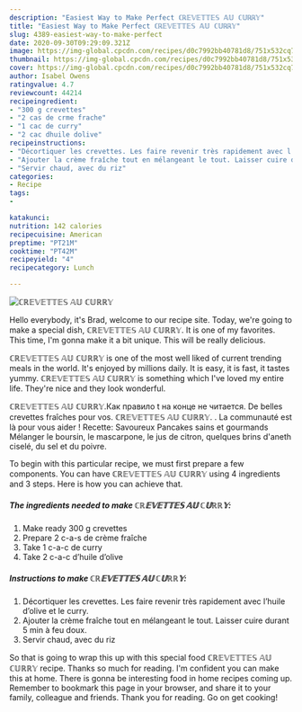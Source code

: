 ```yaml
---
description: "Easiest Way to Make Perfect ℂℝ𝔼𝕍𝔼𝕋𝕋𝔼𝕊 𝔸𝕌 ℂ𝕌ℝℝ𝕐"
title: "Easiest Way to Make Perfect ℂℝ𝔼𝕍𝔼𝕋𝕋𝔼𝕊 𝔸𝕌 ℂ𝕌ℝℝ𝕐"
slug: 4389-easiest-way-to-make-perfect
date: 2020-09-30T09:29:09.321Z
image: https://img-global.cpcdn.com/recipes/d0c7992bb40781d8/751x532cq70/ℂℝ𝔼𝕍𝔼𝕋𝕋𝔼𝕊-𝔸𝕌-ℂ𝕌ℝℝ𝕐-photo-principale-de-la-recette.jpg
thumbnail: https://img-global.cpcdn.com/recipes/d0c7992bb40781d8/751x532cq70/ℂℝ𝔼𝕍𝔼𝕋𝕋𝔼𝕊-𝔸𝕌-ℂ𝕌ℝℝ𝕐-photo-principale-de-la-recette.jpg
cover: https://img-global.cpcdn.com/recipes/d0c7992bb40781d8/751x532cq70/ℂℝ𝔼𝕍𝔼𝕋𝕋𝔼𝕊-𝔸𝕌-ℂ𝕌ℝℝ𝕐-photo-principale-de-la-recette.jpg
author: Isabel Owens
ratingvalue: 4.7
reviewcount: 44214
recipeingredient:
- "300 g crevettes"
- "2 cas de crme frache"
- "1 cac de curry"
- "2 cac dhuile dolive"
recipeinstructions:
- "Décortiquer les crevettes. Les faire revenir très rapidement avec l’huile d’olive et le curry."
- "Ajouter la crème fraîche tout en mélangeant le tout. Laisser cuire durant 5 min à feu doux."
- "Servir chaud, avec du riz"
categories:
- Recipe
tags:
- 

katakunci:  
nutrition: 142 calories
recipecuisine: American
preptime: "PT21M"
cooktime: "PT42M"
recipeyield: "4"
recipecategory: Lunch

---
```



![ℂℝ𝔼𝕍𝔼𝕋𝕋𝔼𝕊 𝔸𝕌 ℂ𝕌ℝℝ𝕐](https://img-global.cpcdn.com/recipes/d0c7992bb40781d8/751x532cq70/ℂℝ𝔼𝕍𝔼𝕋𝕋𝔼𝕊-𝔸𝕌-ℂ𝕌ℝℝ𝕐-photo-principale-de-la-recette.jpg)

Hello everybody, it's Brad, welcome to our recipe site. Today, we're going to make a special dish, ℂℝ𝔼𝕍𝔼𝕋𝕋𝔼𝕊 𝔸𝕌 ℂ𝕌ℝℝ𝕐. It is one of my favorites. This time, I'm gonna make it a bit unique. This will be really delicious.

ℂℝ𝔼𝕍𝔼𝕋𝕋𝔼𝕊 𝔸𝕌 ℂ𝕌ℝℝ𝕐 is one of the most well liked of current trending meals in the world. It's enjoyed by millions daily. It is easy, it is fast, it tastes yummy. ℂℝ𝔼𝕍𝔼𝕋𝕋𝔼𝕊 𝔸𝕌 ℂ𝕌ℝℝ𝕐 is something which I've loved my entire life. They're nice and they look wonderful.

ℂℝ𝔼𝕍𝔼𝕋𝕋𝔼𝕊 𝔸𝕌 ℂ𝕌ℝℝ𝕐.Как правило t на конце не читается. De belles crevettes fraîches pour vos. ℂℝ𝔼𝕍𝔼𝕋𝕋𝔼𝕊 𝔸𝕌 ℂ𝕌ℝℝ𝕐. . La communauté est là pour vous aider ! Recette: Savoureux Pancakes sains et gourmands Mélanger le boursin, le mascarpone, le jus de citron, quelques brins d&#39;aneth ciselé, du sel et du poivre.


To begin with this particular recipe, we must first prepare a few components. You can have ℂℝ𝔼𝕍𝔼𝕋𝕋𝔼𝕊 𝔸𝕌 ℂ𝕌ℝℝ𝕐 using 4 ingredients and 3 steps. Here is how you can achieve that.

<!--inarticleads1-->

##### The ingredients needed to make ℂℝ𝔼𝕍𝔼𝕋𝕋𝔼𝕊 𝔸𝕌 ℂ𝕌ℝℝ𝕐:

1. Make ready 300 g crevettes
1. Prepare 2 c-a-s de crème fraîche
1. Take 1 c-a-c de curry
1. Take 2 c-a-c d’huile d’olive




<!--inarticleads2-->

##### Instructions to make ℂℝ𝔼𝕍𝔼𝕋𝕋𝔼𝕊 𝔸𝕌 ℂ𝕌ℝℝ𝕐:

1. Décortiquer les crevettes. Les faire revenir très rapidement avec l’huile d’olive et le curry.
1. Ajouter la crème fraîche tout en mélangeant le tout. Laisser cuire durant 5 min à feu doux.
1. Servir chaud, avec du riz




So that is going to wrap this up with this special food ℂℝ𝔼𝕍𝔼𝕋𝕋𝔼𝕊 𝔸𝕌 ℂ𝕌ℝℝ𝕐 recipe. Thanks so much for reading. I'm confident you can make this at home. There is gonna be interesting food in home recipes coming up. Remember to bookmark this page in your browser, and share it to your family, colleague and friends. Thank you for reading. Go on get cooking!

